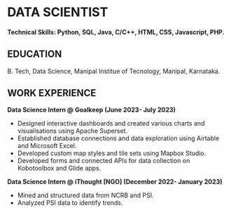 # DATA SCIENTIST 

#### Technical Skills: Python, SQL, Java, C/C++, HTML, CSS, Javascript, PHP.

## EDUCATION
B. Tech, Data Science, Manipal Institue of Tecnology, Manipal, Karnataka.

## WORK EXPERIENCE 
**Data Science Intern @ Goalkeep (June 2023- July 2023)**
- Designed interactive dashboards and created various charts and visualisations using Apache Superset.
- Established database connections and data exploration using Airtable and Microsoft Excel.
- Developed custom map styles and tile sets using Mapbox Studio.
- Developed forms and connected APIs for data collection on Kobotoolbox and Glide apps.

**Data Science Intern @ iThought [NGO] (December 2022- January 2023)**
- Mined and structured data from NCRB and PSI.
- Analyzed PSI data to identify trends.
